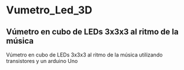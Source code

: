 # Vumetro_Led_3D
## Vúmetro en cubo de LEDs 3x3x3 al ritmo de la música
Vúmetro en cubo de LEDs 3x3x3 al ritmo de la música utilizando transistores y un arduino Uno
